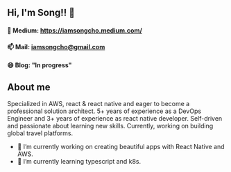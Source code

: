 ## Hi, I'm Song!! 👋

#### 💬 Medium: https://iamsongcho.medium.com/

#### 📫 Mail: iamsongcho@gmail.com

#### 😄 Blog: "In progress"

## About me

Specialized in AWS, react & react native and eager to become a professional solution architect. 5+ years of experience as a DevOps Engineer and 3+ years of experience as react native developer. Self-driven and passionate about learning new skills. Currently, working on building global travel platforms.

- 🔭 I’m currently working on creating beautiful apps with React Native and AWS.
- 🌱 I’m currently learning typescript and k8s.

